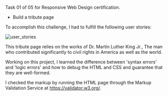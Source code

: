 Task 01 of 05 for Responsive Web Design certification.

- Build a  tribute page 

To accomplish this challenge, I had to fulfill the following user stories:


![user_stories](https://user-images.githubusercontent.com/99361183/163679279-3e0818cc-7ac1-42d2-861e-d90cbf864edc.png)


This tribute page relies on the works of Dr. Martin Luther King Jr., The man who contributed significantly to civil rights in America as well as the world.  

Working on this project, I learned the difference between 'syntax errors' and 'logic errors' and how to debug the HTML and CSS and guarantee that they are well-formed.

I checked the markup by running the HTML page through the Markup Validation Service at https://validator.w3.org/.

